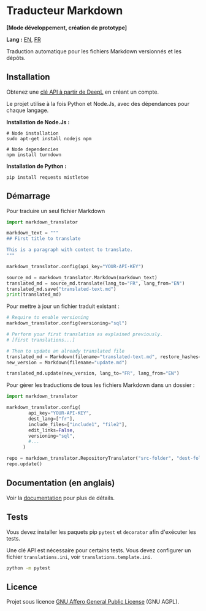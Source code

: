 # Traducteur Markdown

**\[Mode développement, création de prototype\]**

**Lang :** [EN](/README.md), [FR](/translations/fr)

Traduction automatique pour les fichiers Markdown versionnés et les dépôts.

## Installation

Obtenez une [clé API à partir de DeepL](https://support.deepl.com/hc/en-us/articles/360020695820-Authentication-Key) en créant un compte.

Le projet utilise à la fois Python et Node.Js, avec des dépendances pour chaque langage.

**Installation de Node.Js :**

```shell
# Node installation
sudo apt-get install nodejs npm

# Node dependencies
npm install turndown
```

**Installation de Python :**

```shell
pip install requests mistletoe
```

## Démarrage

Pour traduire un seul fichier Markdown

```python
import markdown_translator

markdown_text = """
## First title to translate

This is a paragraph with content to translate.
"""

markdown_translator.config(api_key="YOUR-API-KEY")

source_md = markdown_translator.Markdown(markdown_text)
translated_md = source_md.translate(lang_to="FR", lang_from="EN")
translated_md.save("translated-text.md")
print(translated_md)
```

Pour mettre à jour un fichier traduit existant :

```python
# Require to enable versioning
markdown_translator.config(versioning="sql")

# Perform your first translation as explained previously.
# [first translations...]

# Then to update an already translated file
translated_md = Markdown(filename="translated-text.md", restore_hashes=True)
new_version = Markdown(filename="update.md")

translated_md.update(new_version, lang_to="FR", lang_from="EN")
```

Pour gérer les traductions de tous les fichiers Markdown dans un dossier :

```python
import markdown_translator

markdown_translator.config(
        api_key="YOUR-API-KEY",
        dest_lang=["fr"],
        include_files=["include1", "file2"],
        edit_links=False,
        versioning="sql",
        #...
      )

repo = markdown_translator.RepositoryTranslator("src-folder", "dest-folder")
repo.update()
```

## Documentation (en anglais)

Voir la [documentation](docs/README.md) pour plus de détails.

## Tests

Vous devez installer les paquets pip `pytest` et `decorator` afin d'exécuter les tests.

Une clé API est nécessaire pour certains tests. Vous devez configurer un fichier `translations.ini`, voir `translations.template.ini`.

```bash
python -m pytest
```

## Licence

Projet sous licence [GNU Affero General Public License](/translations/fr/LICENSE) (GNU AGPL).

